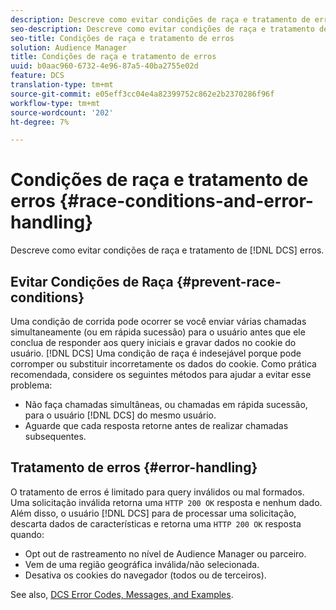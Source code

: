 ```yaml
---
description: Descreve como evitar condições de raça e tratamento de erros do DCS.
seo-description: Descreve como evitar condições de raça e tratamento de erros do DCS.
seo-title: Condições de raça e tratamento de erros
solution: Audience Manager
title: Condições de raça e tratamento de erros
uuid: b0aac960-6732-4e96-87a5-40ba2755e02d
feature: DCS
translation-type: tm+mt
source-git-commit: e05eff3cc04e4a82399752c862e2b2370286f96f
workflow-type: tm+mt
source-wordcount: '202'
ht-degree: 7%

---
```



# Condições de raça e tratamento de erros {#race-conditions-and-error-handling}

Descreve como evitar condições de raça e tratamento de [!DNL DCS] erros.

## Evitar Condições de Raça {#prevent-race-conditions}

Uma condição de corrida pode ocorrer se você enviar várias chamadas simultaneamente (ou em rápida sucessão) para o usuário antes que ele conclua de responder aos query iniciais e gravar dados no cookie do usuário. [!DNL DCS] Uma condição de raça é indesejável porque pode corromper ou substituir incorretamente os dados do cookie. Como prática recomendada, considere os seguintes métodos para ajudar a evitar esse problema:

* Não faça chamadas simultâneas, ou chamadas em rápida sucessão, para o usuário [!DNL DCS] do mesmo usuário.
* Aguarde que cada resposta retorne antes de realizar chamadas subsequentes.

## Tratamento de erros {#error-handling}

O tratamento de erros é limitado para query inválidos ou mal formados. Uma solicitação inválida retorna uma `HTTP 200 OK` resposta e nenhum dado. Além disso, o usuário [!DNL DCS] para de processar uma solicitação, descarta dados de características e retorna uma `HTTP 200 OK` resposta quando:

* Opt out de rastreamento no nível de Audience Manager ou parceiro.
* Vem de uma região geográfica inválida/não selecionada.
* Desativa os cookies do navegador (todos ou de terceiros).

See also, [DCS Error Codes, Messages, and Examples](../../../api/dcs-intro/dcs-api-reference/dcs-error-codes.md).